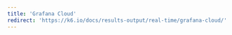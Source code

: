 ```yaml
---
title: 'Grafana Cloud'
redirect: 'https://k6.io/docs/results-output/real-time/grafana-cloud/'
---
```

